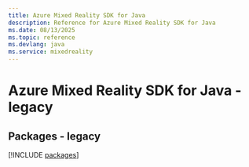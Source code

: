```yaml
---
title: Azure Mixed Reality SDK for Java
description: Reference for Azure Mixed Reality SDK for Java
ms.date: 08/13/2025
ms.topic: reference
ms.devlang: java
ms.service: mixedreality
---
```

# Azure Mixed Reality SDK for Java - legacy
## Packages - legacy
[!INCLUDE [packages](mixed-reality-index.md)]